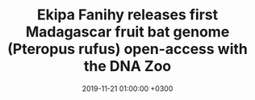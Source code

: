 ---
layout: post
title: Ekipa Fanihy releases first Madagascar fruit bat genome (Pteropus rufus) open-access with the DNA Zoo
date: 2019-11-21 01:00:00 +0300
description:   
img: cara_makira.JPG # Add image post (optional)
tags: [bats, zoonosis, COVID-19] # add tag
link: https://www.dnazoo.org/post/on-the-island-of-madagascar-foxes-fly
---
